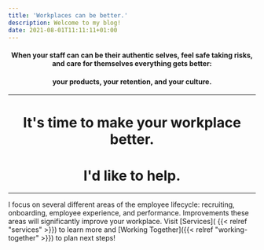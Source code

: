 ```yaml
---
title: 'Workplaces can be better.'
description: Welcome to my blog!
date: 2021-08-01T11:11:11+01:00
---
```


<h4 style="text-align: center;">When your staff can can be their authentic selves, feel safe taking risks, and care for themselves everything gets better: </h4>

<h4 style ="text-align: center;"> your products, your retention, and your culture.</h4>

----------
<h1 style="text-align: center;"> It's time to make your workplace better. </h1>

<h1 style="text-align: center;"> I'd like to help. </h1>

----------

I focus on several different areas of the employee lifecycle: recruiting, onboarding, employee experience, and performance. Improvements these areas will significantly improve your workplace. Visit [Services]( {{< relref "services" >}}) to learn more and [Working Together]({{< relref "working-together" >}}) to plan next steps!

